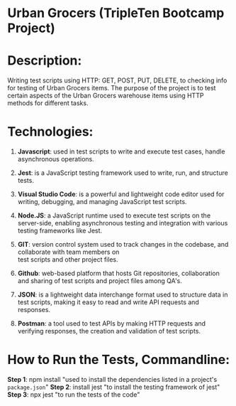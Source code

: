 # Urban Grocers (TripleTen Bootcamp Project)

# Description: 
Writing test scripts using HTTP: GET, POST, PUT, DELETE, to checking info for testing of Urban Grocers items. 
The purpose of the project is to test certain aspects of the Urban Grocers warehouse items using HTTP methods 
for different tasks.

# Technologies:
1. **Javascript**: used in test scripts to write and execute test cases, handle asynchronous operations.
2. **Jest**: is a JavaScript testing framework used to write, run, and structure tests.
3. **Visual Studio Code**: is a powerful and lightweight code editor used for writing, debugging, and managing 
                           JavaScript test scripts.
4. **Node.JS**: a JavaScript runtime used to execute test scripts on the server-side, enabling asynchronous testing 
                and integration with various testing frameworks like Jest.
5. **GIT**: version control system used to track changes in the codebase, and collaborate with team members on      
            test scripts and other project files.
6. **Github**: web-based platform that hosts Git repositories, collaboration and sharing of test scripts and project 
               files among QA's.
7. **JSON**: is a lightweight data interchange format used to structure data in test scripts, making it easy to read 
             and write API requests and responses.

8. **Postman**: a tool used to test APIs by making HTTP requests and verifying responses, the creation and validation 
                of test scripts.

# How to Run the Tests, Commandline: 
**Step 1**: npm install "used to install the dependencies listed in a project's `package.json`"
**Step 2**: install jest "to install the testing framework of jest"
**Step 3**: npx jest "to run the tests of the code"


